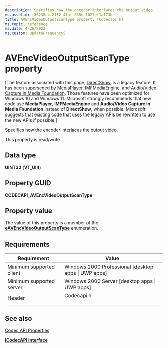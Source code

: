 ```yaml
---
description: Specifies how the encoder interlaces the output video.
ms.assetid: f36238dc-2152-4faf-835e-1027ef1af73b
title: AVEncVideoOutputScanType property (Codecapi.h)
ms.topic: reference
ms.date: 4/26/2023
ms.custom: UpdateFrequency5
---
```


# AVEncVideoOutputScanType property

\[The feature associated with this page, [DirectShow](/windows/win32/directshow/directshow), is a legacy feature. It has been superseded by [MediaPlayer](/uwp/api/Windows.Media.Playback.MediaPlayer), [IMFMediaEngine](/windows/win32/api/mfmediaengine/nn-mfmediaengine-imfmediaengine), and [Audio/Video Capture in Media Foundation](windows/win32/medfound/audio-video-capture-in-media-foundation). Those features have been optimized for Windows 10 and Windows 11. Microsoft strongly recommends that new code use **MediaPlayer**, **IMFMediaEngine** and **Audio/Video Capture in Media Foundation** instead of **DirectShow**, when possible. Microsoft suggests that existing code that uses the legacy APIs be rewritten to use the new APIs if possible.\]

Specifies how the encoder interlaces the output video.

This property is read/write.

## Data type

**UINT32** (**VT\_UI4**)

## Property GUID

**CODECAPI\_AVEncVideoOutputScanType**

## Property value

The value of this property is a member of the [**eAVEncVideoOutputScanType**](/windows/win32/api/codecapi/ne-codecapi-eavencvideooutputscantype) enumeration.

## Requirements



| Requirement | Value |
|-------------------------------------|---------------------------------------------------------------------------------------|
| Minimum supported client<br/> | Windows 2000 Professional \[desktop apps \| UWP apps\]<br/>                     |
| Minimum supported server<br/> | Windows 2000 Server \[desktop apps \| UWP apps\]<br/>                           |
| Header<br/>                   | <dl> <dt>Codecapi.h</dt> </dl> |



## See also

<dl> <dt>

[Codec API Properties](codec-api-properties.md)
</dt> <dt>

[**ICodecAPI Interface**](/windows/desktop/api/Strmif/nn-strmif-icodecapi)
</dt> </dl>

 


